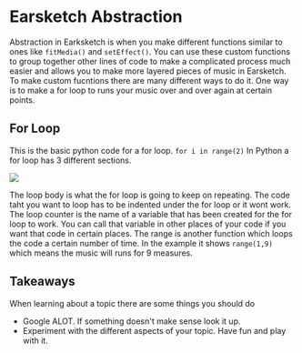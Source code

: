 # Earsketch Abstraction

Abstraction in Earksketch is when you make different functions similar to ones like ```fitMedia()``` and ```setEffect()```. You can use these
custom functions to group together other lines of code to make a complicated process much easier and allows you to make more layered pieces
of music in Earsketch. 
To make custom fucntions there are many different ways to do it. One way is to make a for loop to runs your music over and over again at certain points.
## For Loop 
This is the basic python code for a for loop.
```for i in range(2)```
In Python a for loop has 3 different sections.

<img src = "https://sites.google.com/a/hstat.org/gabrielc0464sep11/_/rsrc/1491788432908/home/Loop_Components_PY.png">
 
 The loop body is what the for loop is going to keep on repeating. The code taht you want to loop has to be indented under the for loop or it wont work.
 The loop counter is the name of a variable that has been created for the for loop to work. You can call that variable in other places of your code if you want that
 code in certain places. The range is another function which loops the code a certain number of time. In the example it shows ```range(1,9)``` which means the music will runs
 for 9 measures.

## Takeaways
When learning about a topic there are some things you should do 
- Google ALOT. If something doesn't make sense look it up.
- Experiment with the different aspects of your topic. Have fun and play with it.

